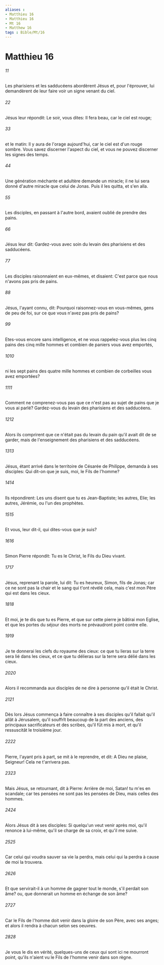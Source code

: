 ```yaml
---
aliases : 
- Matthieu 16
- Matthieu 16
- Mt 16
- Matthew 16
tags : Bible/Mt/16
---
```


# Matthieu 16

###### 11
Les pharisiens et les sadducéens abordèrent Jésus et, pour l'éprouver, lui demandèrent de leur faire voir un signe venant du ciel.
###### 22
Jésus leur répondit: Le soir, vous dites: Il fera beau, car le ciel est rouge;
###### 33
et le matin: Il y aura de l'orage aujourd'hui, car le ciel est d'un rouge sombre. Vous savez discerner l'aspect du ciel, et vous ne pouvez discerner les signes des temps.
###### 44
Une génération méchante et adultère demande un miracle; il ne lui sera donné d'autre miracle que celui de Jonas. Puis il les quitta, et s'en alla.
###### 55
Les disciples, en passant à l'autre bord, avaient oublié de prendre des pains.
###### 66
Jésus leur dit: Gardez-vous avec soin du levain des pharisiens et des sadducéens.
###### 77
Les disciples raisonnaient en eux-mêmes, et disaient: C'est parce que nous n'avons pas pris de pains.
###### 88
Jésus, l'ayant connu, dit: Pourquoi raisonnez-vous en vous-mêmes, gens de peu de foi, sur ce que vous n'avez pas pris de pains?
###### 99
Etes-vous encore sans intelligence, et ne vous rappelez-vous plus les cinq pains des cinq mille hommes et combien de paniers vous avez emportés,
###### 1010
ni les sept pains des quatre mille hommes et combien de corbeilles vous avez emportées?
###### 1111
Comment ne comprenez-vous pas que ce n'est pas au sujet de pains que je vous ai parlé? Gardez-vous du levain des pharisiens et des sadducéens.
###### 1212
Alors ils comprirent que ce n'était pas du levain du pain qu'il avait dit de se garder, mais de l'enseignement des pharisiens et des sadducéens.
###### 1313
Jésus, étant arrivé dans le territoire de Césarée de Philippe, demanda à ses disciples: Qui dit-on que je suis, moi, le Fils de l'homme?
###### 1414
Ils répondirent: Les uns disent que tu es Jean-Baptiste; les autres, Elie; les autres, Jérémie, ou l'un des prophètes.
###### 1515
Et vous, leur dit-il, qui dites-vous que je suis?
###### 1616
Simon Pierre répondit: Tu es le Christ, le Fils du Dieu vivant.
###### 1717
Jésus, reprenant la parole, lui dit: Tu es heureux, Simon, fils de Jonas; car ce ne sont pas la chair et le sang qui t'ont révélé cela, mais c'est mon Père qui est dans les cieux.
###### 1818
Et moi, je te dis que tu es Pierre, et que sur cette pierre je bâtirai mon Eglise, et que les portes du séjour des morts ne prévaudront point contre elle.
###### 1919
Je te donnerai les clefs du royaume des cieux: ce que tu lieras sur la terre sera lié dans les cieux, et ce que tu délieras sur la terre sera délié dans les cieux.
###### 2020
Alors il recommanda aux disciples de ne dire à personne qu'il était le Christ.
###### 2121
Dès lors Jésus commença à faire connaître à ses disciples qu'il fallait qu'il allât à Jérusalem, qu'il souffrît beaucoup de la part des anciens, des principaux sacrificateurs et des scribes, qu'il fût mis à mort, et qu'il ressuscitât le troisième jour.
###### 2222
Pierre, l'ayant pris à part, se mit à le reprendre, et dit: A Dieu ne plaise, Seigneur! Cela ne t'arrivera pas.
###### 2323
Mais Jésus, se retournant, dit à Pierre: Arrière de moi, Satan! tu m'es en scandale; car tes pensées ne sont pas les pensées de Dieu, mais celles des hommes.
###### 2424
Alors Jésus dit à ses disciples: Si quelqu'un veut venir après moi, qu'il renonce à lui-même, qu'il se charge de sa croix, et qu'il me suive.
###### 2525
Car celui qui voudra sauver sa vie la perdra, mais celui qui la perdra à cause de moi la trouvera.
###### 2626
Et que servirait-il à un homme de gagner tout le monde, s'il perdait son âme? ou, que donnerait un homme en échange de son âme?
###### 2727
Car le Fils de l'homme doit venir dans la gloire de son Père, avec ses anges; et alors il rendra à chacun selon ses oeuvres.
###### 2828
Je vous le dis en vérité, quelques-uns de ceux qui sont ici ne mourront point, qu'ils n'aient vu le Fils de l'homme venir dans son règne.
